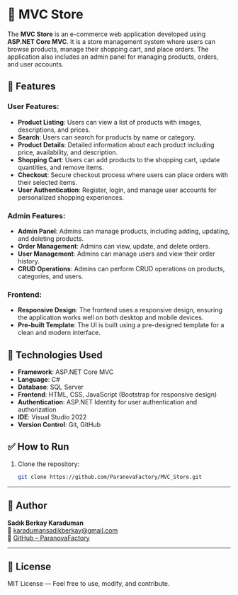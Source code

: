 # 🛒 MVC Store

The **MVC Store** is an e-commerce web application developed using **ASP.NET Core MVC**. It is a store management system where users can browse products, manage their shopping cart, and place orders. The application also includes an admin panel for managing products, orders, and user accounts.

## 📌 Features

### User Features:
- **Product Listing**: Users can view a list of products with images, descriptions, and prices.
- **Search**: Users can search for products by name or category.
- **Product Details**: Detailed information about each product including price, availability, and description.
- **Shopping Cart**: Users can add products to the shopping cart, update quantities, and remove items.
- **Checkout**: Secure checkout process where users can place orders with their selected items.
- **User Authentication**: Register, login, and manage user accounts for personalized shopping experiences.
  
### Admin Features:
- **Admin Panel**: Admins can manage products, including adding, updating, and deleting products.
- **Order Management**: Admins can view, update, and delete orders.
- **User Management**: Admins can manage users and view their order history.
- **CRUD Operations**: Admins can perform CRUD operations on products, categories, and users.

### Frontend:
- **Responsive Design**: The frontend uses a responsive design, ensuring the application works well on both desktop and mobile devices.
- **Pre-built Template**: The UI is built using a pre-designed template for a clean and modern interface.

## 🧰 Technologies Used

- **Framework**: ASP.NET Core MVC
- **Language**: C#
- **Database**: SQL Server
- **Frontend**: HTML, CSS, JavaScript (Bootstrap for responsive design)
- **Authentication**: ASP.NET Identity for user authentication and authorization
- **IDE**: Visual Studio 2022
- **Version Control**: Git, GitHub

## ✅ How to Run

1. Clone the repository:
   ```bash
   git clone https://github.com/ParanovaFactory/MVC_Store.git

---

## 👤 Author

**Sadık Berkay Karaduman**  
📧 [karadumansadikberkay@gmail.com](mailto:karadumansadikberkay@gmail.com)  
🔗 [GitHub – ParanovaFactory](https://github.com/ParanovaFactory)

---

## 📄 License

MIT License — Feel free to use, modify, and contribute.

